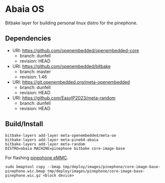 # Abaia OS

Bitbake layer for building personal linux distro for the pinephone.

## Dependencies

* URI: https://github.com/openembedded/openembedded-core
    * branch: dunfell
    * revision: HEAD
* URI: https://github.com/openembedded/bitbake
    * branch: master
    * revision: 1.46
* URI: https://git.openembedded.org/meta-openembedded
    * branch: dunfell
    * revision: HEAD
* URI: https://github.com/EasyIP2023/meta-random
    * branch: dunfell
    * revision: HEAD

## Build/Install

```
bitbake-layers add-layer meta-openembedded/meta-oe
bitbake-layers add-layer meta-pine64-abaia
bitbake-layers add-layer meta-random
DISTRO=abaia MACHINE=pinephone bitbake core-image-base
```

For flashing [pinephone eMMC](https://wiki.pine64.org/index.php/PinePhone_Installation_Instructions).

```
sudo bmaptool copy --bmap tmp/deploy/images/pinephone/core-image-base-pinephone.wic.bmap tmp/deploy/images/pinephone/core-image-base-pinephone.wic.gz <block device>
```
